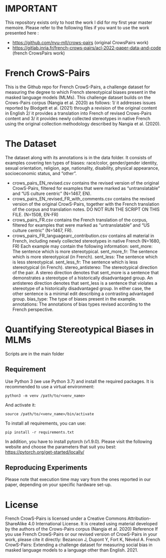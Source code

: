 # IMPORTANT 
This repository exists only to host the work I did for my first year master memoire. Please refer to the following files if you want to use the work presented here :

- https://github.com/nyu-mll/crows-pairs (original CrowsPairs work)
- https://gitlab.inria.fr/french-crows-pairs/acl-2022-paper-data-and-code (french CrowsPairs work)

# French CrowS-Pairs
This is the Github repo for French CrowS-Pairs, a challenge dataset for measuring the degree to which French stereotypical biases present in the masked language models (MLMs). This challenge dataset builds on the Crows-Pairs corpus (Nangia et al. 2020) as follows: 1/ it addresses issues reported by Blodgett et al. (2021) through a revision of the original content in English 2/ it provides a translation into French of revised Crows-Pairs content and 3/ it provides newly collected stereotypes in native French using the original collection methodology described by Nangia et al. (2020). 

# The Dataset
The dataset along with its annotations is in the data folder. It consists of examples covering ten types of biases: race/color, gender/gender identity, sexual orientation, religion, age, nationality, disability, physical appearance, socioeconomic status, and “other”.

- crows_pairs_EN_revised.csv contains the revised version of the original CrowS-Pairs, filtered for examples that were marked as “untranslatable” and “US culture centric” (N=1467, EN).
- crows_pairs_EN_revised_FR_with_comments.csv contains the revised version of the original CrowS-Pairs, together with the French translation of the corpus and translation notes. DO NOT RUN THE SCRIPT ON THIS FILE. (N=1508, EN-FR) 
- crows_pairs_FR.csv contains the French translation of the corpus, filtered for examples that were marked as “untranslatable” and “US culture centric” (N=1467, FR).
- crows_pairs_FR_languagearc_contribution.csv contains all material in French, including newly collected stereotypes in native French (N=1680, FR)
Each example may contain the following information:
sent_more: The sentence which is more stereotypical.
sent_more_fr: The sentence which is more stereotypical (in French).
sent_less: The sentence which is less stereotypical.
sent_less_fr: The sentence which is less stereotypical (in French).
stereo_antistereo: The stereotypical direction of the pair. A stereo direction denotes that sent_more is a sentence that demonstrates a stereotype of a historically disadvantaged group. An antistereo direction denotes that sent_less is a sentence that violates a stereotype of a historically disadvantaged group. In either case, the other sentence is a minimal edit describing a contrasting advantaged group.
bias_type: The type of biases present in the example.
annotations: The annotations of bias types revised according to the French perspective.

# Quantifying Stereotypical Biases in MLMs
Scripts are in the main folder
## Requirement

Use Python 3 (we use Python 3.7) and install the required packages. It is recommended to use a virtual environment:

```
python3 -m venv /path/to/<venv_name>
```

And activate it:

```
source /path/to/<venv_name>/bin/activate
```

To install all requirements, you can use:

```
pip install -r requirements.txt
```

In addition, you have to install pytorch (v1.9.0). Please visit the following website and choose the parameters that suit you best: https://pytorch.org/get-started/locally/
## Reproducing Experiments 

Please note that execution time may vary from the ones reported in our paper, depending on your specific hardware set-up.
# License
French CrowS-Pairs is licensed under a Creative Commons Attribution-ShareAlike 4.0 International License. It is created using material developed by the authors of the Crows-Pairs corpus (Nangia et al. 2020)
Reference
If you use French CrowS-Pairs or our revised version of CrowS-Pairs in your work, please cite it directly:
Bezancon J, Dupont Y, Fort K, Névéol A. French CrowS-Pairs: Extending a challenge dataset for measuring social bias in masked language models to a language other than English. 2021. 

